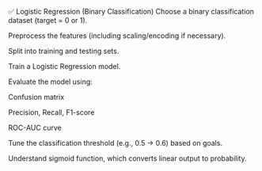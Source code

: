 ✅ Logistic Regression (Binary Classification)
Choose a binary classification dataset (target = 0 or 1).

Preprocess the features (including scaling/encoding if necessary).

Split into training and testing sets.

Train a Logistic Regression model.

Evaluate the model using:

Confusion matrix

Precision, Recall, F1-score

ROC-AUC curve

Tune the classification threshold (e.g., 0.5 → 0.6) based on goals.

Understand sigmoid function, which converts linear output to probability.
